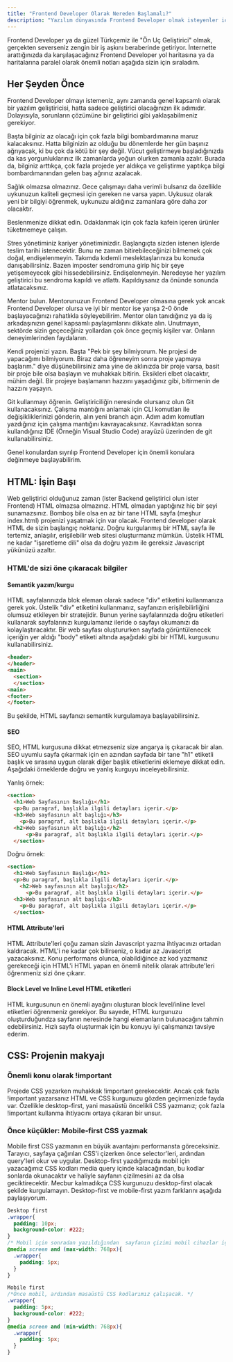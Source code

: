 ```yaml
---
title: "Frontend Developer Olarak Nereden Başlamalı?"
description: "Yazılım dünyasında Frontend Developer olmak isteyenler için kişisel notlarım"
---
```


Frontend Developer ya da güzel Türkçemiz ile "Ön Uç Geliştirici" olmak, gerçekten severseniz zengin bir iş aşkını beraberinde getiriyor. İnternette arattığınızda da karşılaşacağınız Frontend Developer yol haritasına ya da haritalarına paralel olarak  önemli notları aşağıda sizin için sıraladım.

## Her Şeyden Önce

Frontend Developer olmayı istemeniz, aynı zamanda genel kapsamlı olarak bir yazılım geliştiricisi, hatta sadece geliştirici olacağınızın ilk adımıdır. Dolayısıyla, sorunların çözümüne bir geliştirici gibi yaklaşabilmeniz gerekiyor. 

Başta bilginiz az olacağı için çok fazla bilgi bombardımanına maruz kalacaksınız. Hatta bilginizin az olduğu bu dönemlerde her gün başınız ağrıyacak, ki bu çok da kötü bir şey değil. Vücut geliştirmeye başladığınızda da kas yorgunluklarınız ilk zamanlarda yoğun olurken zamanla azalır. Burada da, bilginiz arttıkça, çok fazla projede yer aldıkça ve geliştirme yaptıkça bilgi bombardımanından gelen baş ağrınız azalacak.

Sağlık olmazsa olmazınız. Gece çalışmayı daha verimli bulsanız da özellikle uykunuzun kaliteli geçmesi için gereken ne varsa yapın. Uykusuz olarak yeni bir bilgiyi öğrenmek, uykunuzu aldığınız zamanlara göre daha zor olacaktır.

Beslenmenize dikkat edin. Odaklanmak için çok fazla kafein içeren ürünler tüketmemeye çalışın.

Stres yönetiminiz kariyer yönetiminizdir. Başlangıçta sizden istenen işlerde teslim tarihi istenecektir. Bunu ne zaman bitirebileceğinizi bilmemek çok doğal, endişelenmeyin. Takımda kıdemli meslektaşlarınıza bu konuda danışabilirsiniz. Bazen imposter sendromuna girip hiç bir şeye yetişemeyecek gibi hissedebilirsiniz. Endişelenmeyin. Neredeyse her yazılım geliştirici bu sendroma kapıldı ve atlattı. Kapıldıysanız da önünde sonunda atlatacaksınız.

Mentor bulun. Mentorunuzun Frontend Developer olmasına gerek yok ancak Frontend Developer olursa ve iyi bir mentor ise yarışa 2-0 önde başlayacağınızı rahatlıkla söyleyebilirim. Mentor olan tanıdığınız ya da iş arkadaşınızın genel kapsamlı paylaşımlarını dikkate alın. Unutmayın, sektörde sizin geçeceğiniz yollardan çok önce geçmiş kişiler var. Onların deneyimlerinden faydalanın.

Kendi projenizi yazın. Başta "Pek bir şey bilmiyorum. Ne projesi de yapacağımı bilmiyorum. Biraz daha öğreneyim sonra proje yapmaya başlarım." diye düşünebilirsiniz ama yine de aklınızda bir proje varsa, basit bir proje bile olsa başlayın ve muhakkak bitirin. Eksikleri elbet olacaktır, mühim değil. Bir projeye başlamanın hazzını yaşadığınız gibi, bitirmenin de hazzını yaşayın.

Git kullanmayı öğrenin. Geliştiriciliğin neresinde olursanız olun Git kullanacaksınız. Çalışma mantığını anlamak için CLI komutları ile değişikliklerinizi gönderin, alın yeni branch açın. Adım adım komutları yazdığınız için çalışma mantığını kavrayacaksınız. Kavradıktan sonra kullandığınız IDE (Örneğin Visual Studio Code) arayüzü üzerinden de git kullanabilirsiniz.

Genel konulardan sıyrılıp Frontend Developer için önemli konulara değinmeye başlayabilirim.

## HTML: İşin Başı

Web geliştirici olduğunuz zaman (ister Backend geliştirici olun ister Frontend) HTML olmazsa olmazınız. HTML olmadan yaptığınız hiç bir şeyi sunamazsınız. Bomboş bile olsa en az bir tane HTML sayfa (meşhur index.html) projenizi yaşatmak için var olacak. Frontend developer olarak HTML de sizin başlangıç noktanız. Doğru kurgulanmış bir HTML sayfa ile tertemiz, anlaşılır, erişilebilir web sitesi oluşturmanız mümkün. Üstelik HTML ne kadar "işaretleme dili" olsa da doğru yazım ile gereksiz Javascript yükünüzü azaltır.

### HTML'de sizi öne çıkaracak bilgiler

#### Semantik yazım/kurgu

HTML sayfalarınızda blok eleman olarak sadece "div" etiketini kullanmanıza gerek yok. Üstelik "div" etiketini kullanmanız, sayfanızın erişilebilirliğini olumsuz etkileyen bir stratejidir. Bunun yerine sayfalarınızda doğru etiketleri kullanarak sayfalarınızı kurgulamanız ileride o sayfayı okumanızı da kolaylaştıracaktır. Bir web sayfası oluştururken sayfada görüntülenecek içeriğin yer aldığı "body" etiketi altında aşağıdaki gibi bir HTML kurgusunu kullanabilirsiniz.

```html
<header>
</header>
<main>
  <section>
  </section>
<main>
<footer>
</footer>
```

Bu şekilde, HTML sayfanızı semantik kurgulamaya başlayabilirsiniz.

#### SEO

SEO, HTML kurgusuna dikkat etmezseniz size angarya iş çıkaracak bir alan. SEO uyumlu sayfa çıkarmak için en azından sayfada bir tane "h1" etiketli başlık ve sırasına uygun olarak diğer başlık etiketlerini eklemeye dikkat edin. Aşağıdaki örneklerde doğru ve yanlış kurguyu inceleyebilirsiniz.

Yanlış örnek:

```html
<section>
  <h1>Web Sayfasının Başlığı</h1>
  <p>Bu paragraf, başlıkla ilgili detayları içerir.</p>
  <h3>Web sayfasının alt başlığı</h3>
    <p>Bu paragraf, alt başlıkla ilgili detayları içerir.</p>
  <h2>Web sayfasının alt başlığı</h2>
      <p>Bu paragraf, alt başlıkla ilgili detayları içerir.</p>
  </section>
```
Doğru örnek:

```html
<section>
  <h1>Web Sayfasının Başlığı</h1>
  <p>Bu paragraf, başlıkla ilgili detayları içerir.</p>
    <h2>Web sayfasının alt başlığı</h2>
      <p>Bu paragraf, alt başlıkla ilgili detayları içerir.</p>
  <h3>Web sayfasının alt başlığı</h3>
    <p>Bu paragraf, alt başlıkla ilgili detayları içerir.</p>
  </section>
```

#### HTML Attribute'leri

HTML Attribute'leri çoğu zaman sizin Javascript yazma ihtiyacınızı ortadan kaldıracak. HTML'i ne kadar çok bilirseniz, o kadar az Javascript yazacaksınız. Konu performans olunca, olabildiğince az kod yazmanız gerekeceği için HTML'i HTML yapan en önemli nitelik olarak attribute'leri öğrenmeniz sizi öne çıkarır.


#### Block Level ve Inline Level HTML etiketleri

HTML kurgusunun en önemli ayağını oluşturan block level/inline level etiketleri öğrenmeniz gerekiyor. Bu sayede, HTML kurgunuzu oluşturduğundza sayfanın neresinde hangi elemanların bulunacağını tahmin edebilirsiniz. Hızlı sayfa oluşturmak için bu konuyu iyi çalışmanızı tavsiye ederim.

## CSS: Projenin makyajı

### Önemli konu olarak !important

Projede CSS yazarken muhakkak !important gerekecektir. Ancak çok fazla !important yazarsanız HTML ve CSS kurgunuzu  gözden geçirmenizde fayda var. Özellikle desktop-first, yani masaüstü öncelikli CSS yazmanız; çok fazla !important kullanma ihtiyacını ortaya çıkaran bir unsur.

### Önce küçükler: Mobile-first CSS yazmak

Mobile first CSS yazmanın en büyük avantajını performansta göreceksiniz. Tarayıcı, sayfaya çağırılan CSS'i çizerken önce selector'leri, ardından query'leri okur ve uygular. Desktop-first yazdığımızda mobil için yazacağımız CSS kodları media query içinde kalacağından, bu kodlar sonlarda okunacaktır ve haliyle sayfanın çizilmesini az da olsa geciktirecektir. Mecbur kalmadıkça CSS kurgunuzu desktop-first olacak şekilde kurgulamayın. Desktop-first ve mobile-first yazım farklarını aşağıda paylaşıyorum.

```css
Desktop first
.wrapper{
  padding: 10px;
  background-color: #222;
}
/* Mobil için sonradan yazıldığından  sayfanın çizimi mobil cihazlar için gecikecek. */
@media screen and (max-width: 768px){
  .wrapper{
    padding: 5px;
  }
}
```
```css
Mobile first
/*Önce mobil, ardından masaüstü CSS kodlarımız çalışacak. */
.wrapper{
  padding: 5px;
  background-color: #222;
}
@media screen and (min-width: 768px){
  .wrapper{
    padding: 5px;
  }
}
```